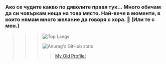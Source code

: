 ### Ако се чудите какво по дяволите правя тук... Много обичам да си човъркам неща на това място. Най-вече в моменти, в които нямам много желание да говоря с хора. 🤡 (Или те с мен.) 
>>> ![Top Langs](https://github-readme-stats.vercel.app/api/top-langs/?username=gerryjekova&hide=html,css,scss&theme=dracula)
>>> 
>>> ![Anurag's GitHub stats](https://github-readme-stats.vercel.app/api?username=gerryjekova&show_icons=true&theme=tokyonight&hide_rank=true)
>>>> [My Old Profile!](https://github.com/Hiratsuna)
